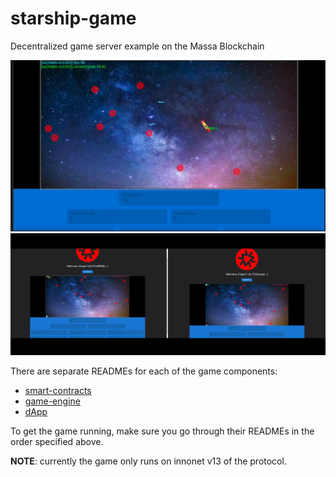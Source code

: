 # starship-game
Decentralized game server example on the Massa Blockchain

![Single player mode](./pics/single-player.png)
![Multi player mode](./pics/multi-player.png)

There are separate READMEs for each of the game components:
- [smart-contracts](./smart_contracts/README.md)
- [game-engine](./game-decentralized-bevy/README.md)
- [dApp](./game-decentralized-bevy/dApp/README.md)

To get the game running, make sure you go through their READMEs in the order specified above.

**NOTE**: currently the game only runs on innonet v13 of the protocol.